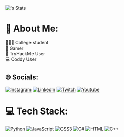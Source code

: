 ![<SnipeAB>'s Stats](https://github-readme-stats.vercel.app/api?username=<SnipeAB>&theme=vue-dark&show_icons=true&hide_border=true&count_private=true)


# 💫 About Me:
👨🏼‍💻 College student<br>🐉 Gamer<br>🛜 TryHackMe User<br>💻 Coddy User<br>


## 🌐 Socials:
[![Instagram](https://img.shields.io/badge/Instagram-%23E4405F.svg?logo=Instagram&logoColor=white)](https://www.instagram.com/snipeaep/) [![LinkedIn](https://img.shields.io/badge/LinkedIn-%230077B5.svg?logo=linkedin&logoColor=white)](https://www.linkedin.com/in/chris-todd-7bbb53300/) [![Twitch](https://img.shields.io/badge/Twitch-%239146FF.svg?logo=Twitch&logoColor=white)](https://www.twitch.tv/snipeab) [![Youtube](https://img.shields.io/badge/YouTube-red.svg?logo=YouTube&logoColor=white)](https://www.youtube.com/@SnipeAB)

# 💻 Tech Stack:
![Python](https://img.shields.io/badge/python-3670A0?style=flat&logo=python&logoColor=ffdd54) ![JavaScript](https://img.shields.io/badge/javascript-%23323330.svg?style=flat&logo=javascript&logoColor=%23F7DF1E) ![CSS3](https://img.shields.io/badge/css3-%231572B6.svg?style=flat&logo=css3&logoColor=white) ![C#](https://img.shields.io/badge/CSharp-purple?style=flat&logo=sharp&logoColor=white&logoSize=auto
) ![HTML](https://img.shields.io/badge/HTML-orange?style=flat&logo=html5&logoColor=white&logoSize=auto) ![C++](https://img.shields.io/badge/C++-blue?style=flat&logo=C++&logoColor=white&logoSize=auto)
